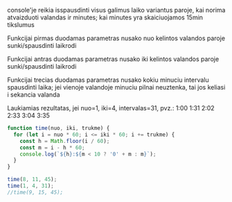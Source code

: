 console'je reikia isspausdinti visus galimus laiko variantus paroje, kai norima atvaizduoti valandas ir minutes; kai minutes yra skaiciuojamos 15min tikslumus

Funkcijai pirmas duodamas parametras nusako nuo kelintos valandos paroje sunki/spausdinti laikrodi

Funkcijai antras duodamas parametras nusako iki kelintos valandos paroje sunki/spausdinti laikrodi

Funkcijai trecias duodamas parametras nusako kokiu minuciu intervalu spausdinti laika; jei vienoje valandoje minuciu pilnai neuztenka, tai jos keliasi i sekancia valanda

Laukiamias rezultatas, jei nuo=1, iki=4, intervalas=31, pvz.: 1:00 1:31 2:02 2:33 3:04 3:35

```js
function time(nuo, iki, trukme) {
  for (let i = nuo * 60; i <= iki * 60; i += trukme) {
    const h = Math.floor(i / 60);
    const m = i - h * 60;
    console.log(`${h}:${m < 10 ? '0' + m : m}`);
  }
}

time(8, 11, 45);
time(1, 4, 31);
//time(9, 15, 45);
```
